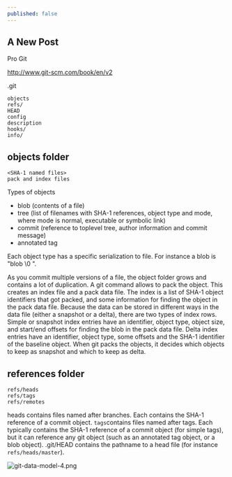 ```yaml
---
published: false
---
```


## A New Post
Pro Git

http://www.git-scm.com/book/en/v2


.git

    objects
    refs/
    HEAD
    config
    description
    hooks/
    info/


## objects folder
    <SHA-1 named files>
    pack and index files

Types of objects
* blob (contents of a file)
* tree (list of filenames with SHA-1 references, object type and mode, where mode is normal, executable or symbolic link) 
* commit (reference to toplevel tree, author information and commit message)
* annotated tag

Each object type has a specific serialization to file. For instance a blob is "blob <space> <content length> \0 <content>".

As you commit multiple versions of a file, the object folder grows and contains a lot of duplication. A git command allows to pack the object. This creates an index file and a pack data file.
The index is a list of SHA-1 object identifiers that got packed, and some information for finding the object in the pack data file. Because the data can be stored in different ways in the data file (either a snapshot or a delta), there are two types of index rows.
Simple or snapshot index entries have an identifier, object type, object size, and start/end offsets for finding the blob in the pack data file.
Delta index entries have an identifier, object type, some offsets and the SHA-1 identifier of the baseline object.
When git packs the objects, it decides which objects to keep as snapshot and which to keep as delta.



## references folder 
    refs/heads
    refs/tags
    refs/remotes

heads contains files named after branches. Each contains the SHA-1 reference of a commit object.
`tags`contains files named after tags. Each typically contains the SHA-1 reference of a commit object (for simple tags), but it can reference any git object (such as an annotated tag object, or a blob object). 
.git/HEAD contains the pathname to a head file (for instance `refs/heads/master`).



![git-data-model-4.png]({{site.baseurl}}/archives/images/git-data-model-4.png)



